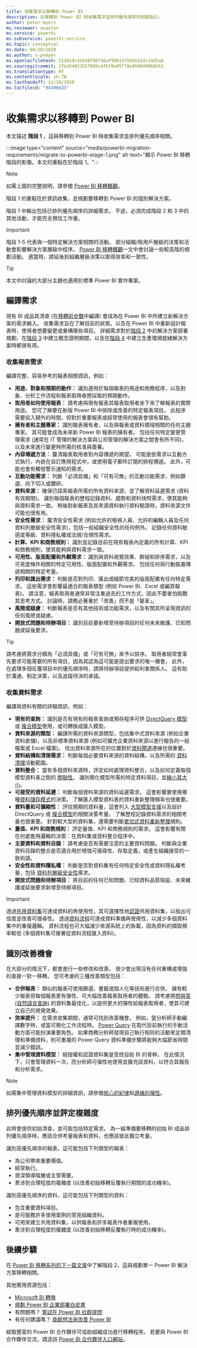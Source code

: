 ```yaml
---
title: 收集需求以移轉到 Power BI
description: 在移轉到 Power BI 時收集需求並排列優先順序的相關指引。
author: peter-myers
ms.reviewer: asaxton
ms.service: powerbi
ms.subservice: powerbi-service
ms.topic: conceptual
ms.date: 08/20/2020
ms.author: v-pemyer
ms.openlocfilehash: 21d619c42648f90746af9961475bb531dc24d5ab
ms.sourcegitcommit: 37bd34053557089c4fbf0e05f78e959609966561
ms.translationtype: HT
ms.contentlocale: zh-TW
ms.lasthandoff: 11/10/2020
ms.locfileid: "94396635"
---
```

# <a name="gather-requirements-to-migrate-to-power-bi"></a>收集需求以移轉到 Power BI

本文描述 **階段 1** ，這與移轉到 Power BI 時收集需求並排列優先順序相關。

:::image type="content" source="media/powerbi-migration-requirements/migrate-to-powerbi-stage-1.png" alt-text="顯示 Power BI 移轉階段的影像。本文的重點在於階段 1。":::

> [!NOTE]
> 如需上圖的完整說明，請參閱 [Power BI 移轉概觀](powerbi-migration-overview.md)。

階段 1 的重點在於資訊收集，並規劃要移轉到 Power BI 的個別解決方案。

階段 1 中輸出包括已排列優先順序的詳細需求。 不過，必須完成階段 2 和 3 中的其他活動，才能完全預估工作量。

> [!IMPORTANT]
> 階段 1-5 代表與一個特定解決方案相關的活動。 部分組織/租用戶層級的決策和活動會影響解決方案層級中程序。 [Power BI 移轉概觀](powerbi-migration-overview.md)一文中會討論一些較高階的規劃活動。 適當時，請延後到組織層級決策以取得效率和一致性。

> [!TIP]
> 本文中討論的大部分主題也適用於標準 Power BI 實作專案。

## <a name="compile-requirements"></a>編譯需求

現有 BI 成品其清查 (在[移轉前步驟](powerbi-migration-pre-migration-steps.md)中編譯) 會成為在 Power BI 中所建立新解決方案的需求輸入。 收集需求旨在了解目前的狀態，以及在 Power BI 中重新設計報表時，使用者想要變更或重構哪些項目。 詳細需求對於[階段 2](powerbi-migration-planning.md) 中的解決方案部署規劃、在[階段 3](powerbi-migration-proof-of-concept.md) 中建立概念證明期間，以及在[階段 4](powerbi-migration-create-validate-content.md) 中建立生產環境就緒解決方案時都很有用。

### <a name="gather-report-requirements"></a>收集報表需求

編譯完整、容易參考的報表相關資訊，例如：

- **用途、對象和預期的動作：** 識別適用於每個報表的用途和商務程序，以及對象、分析工作流程和報表取用者應採取的預期動作。
- **取用者如何使用報表：** 請考慮與現有報表其報表取用者坐下來了解報表的實際用途。 您可了解要在新版 Power BI 中排除或改善的特定報表項目。 此程序需要投入額外的時間，但對於重要報表或經常使用的報表會很有幫助。
- **擁有者和主題專家：** 識別報表擁有者，以及與報表或資料領域相關的任何主題專家。 其可能會成為未來新 Power BI 報表的擁有者。 包括任何特定變更管理需求 (通常在 IT 管理的解決方案與公司管理的解決方案之間會有所不同)，以及未來進行變更時所需的核准與簽署。
- **內容傳遞方法：** 釐清報表取用者對內容傳遞的期望。 可能是依需求以互動方式執行、內嵌在自訂應用程式中，或使用電子郵件訂閱的排程傳遞。 此外，可能也會有觸發警示通知的需求。
- **互動功能需求：** 判斷「必須具備」和「可有可無」的互動功能需求，例如篩選、向下切入或鑽研。
- **資料來源：** 確保已探索報表所需的所有資料來源，並了解資料延遲需求 (資料有效期限)。 識別每個報表的歷程記錄資料、趨勢和資料快照需求，使其能夠與資料需求一致。 稍後對新報表及其來源資料執行資料驗證時，資料來源文件可能也很有用。
- **安全性需求：** 釐清安全性需求 (例如允許的檢視人員、允許的編輯人員及任何資料列層級安全性需求)，包括一般組織安全性的任何例外。 記錄任何資料敏感度等級、資料隱私權或法規/合規性需求。
- **計算、KPI 和商務規則：** 識別並記錄目前在現有報表內定義的所有計算、KPI 和商務規則，使其能夠與資料需求一致。
- **可用性、版面配置和外觀需求：** 識別與資料視覺效果、群組和排序需求，以及可見度條件相關的特定可用性、版面配置和外觀需求。 包括任何與行動裝置傳遞相關的特定考量。
- **列印和匯出需求：** 判斷是否對列印、匯出或細節完美的版面配置有任何特定需求。 這些需求會影響最適合的報表類型 (例如 Power BI、Excel 或編頁報表)。 請注意，報表取用者通常非常注重過去的工作方式，因此不要害怕挑戰其思考方式。 討論時，請務必著重於「改善」而不是「變革」。
- **風險或疑慮：** 判斷報表是否有其他技術或功能需求，以及有關其所呈現資訊的任何風險或疑慮。
- **開放式問題和待辦項目：** 識別目前要新增至待辦項目的任何未來維護、已知問題或延後要求。

> [!TIP]
> 請考慮將需求分類為「必須具備」或「可有可無」來予以排序。 取用者經常會事先要求可能需要的所有項目，因為其認為這可能是提出要求的唯一機會。 此外，在處理多個反覆項目中的優先順序時，請將待辦項目提供給利害關係人。 這有助於溝通、制定決策，以及追蹤待決的承諾。

### <a name="gather-data-requirements"></a>收集資料需求

編譯與資料有關的詳細資訊，例如：

- **現有的查詢：** 識別是否有現有的報表查詢或預存程序可供 [DirectQuery 模型](../connect-data/desktop-use-directquery.md)或 [複合模型](../transform-model/desktop-composite-models.md)使用，或可轉換成匯入模型。
- **資料來源的類型：** 編譯所需的資料來源類型，包括集中式資料來源 (例如企業資料倉儲)，以及非標準資料來源 (例如可擴充企業資料來源以進行報告的一般檔案或 Excel 檔案)。 找出資料來源所在的位置對於[資料閘道](../connect-data/service-gateway-onprem.md)連線也很重要。
- **資料結構和清理需求：** 判斷每個必要資料來源的資料結構，以及所需的 [資料清理](../transform-model/desktop-query-overview.md)活動範圍。
- **資料整合：** 當有多個資料來源時，評定如何處理資料整合，以及如何定義每個模型資料表之間的 [關聯性](../transform-model/desktop-create-and-manage-relationships.md)。 識別簡化模型所需的特定資料項目，並[縮小其大小](import-modeling-data-reduction.md)。
- **可接受的資料延遲：** 判斷每個資料來源的資料延遲需求。 這會影響要使用哪種[資料儲存模式](../transform-model/desktop-storage-mode.md)的決策。 了解匯入模型資料表的資料重新整理頻率也很重要。
- **資料量和可擴縮性：** 評估預期的資料量，這會列入 [大型模型支援](../admin/service-premium-large-models.md)以及設計 DirectQuery 或 [複合模型](../transform-model/desktop-composite-models.md)的相關決策考量。 了解歷程記錄資料需求的相關考量也很重要。 針對較大型的資料集，還需要判斷[累加式資料重新整理](../admin/service-premium-incremental-refresh.md)規則。
- **量值、KPI 和商務規則：** 評定量值、KPI 和商務規則的需求。 這會影響有關在何處套用邏輯的決策：在資料集或資料整合程序中。
- **主要資料和資料目錄：** 請考慮是否有需要注意的主要資料問題。 判斷與企業資料目錄的整合是否適合用於增強可搜尋性、存取定義，或產生組織接受的一致術語。
- **安全性和資料隱私權：** 判斷是否對資料集有任何特定安全性或資料隱私權考量，包括 [資料列層級安全性](../admin/service-admin-rls.md)需求。
- **開放式問題和待辦項目：** 將目前的任何已知問題、已知資料品質瑕疵、未來維護或延後要求新增至待辦項目。

> [!IMPORTANT]
> 透過[共用資料集](../connect-data/service-datasets-share.md)可達成資料的再使用性，其可選擇性地[認證](../collaborate-share/service-endorse-content.md)共用資料集，以指出可信度並改善可搜尋性。 透過[資料流程](../transform-model/dataflows/dataflows-introduction-self-service.md)可達成資料準備再使用性，以減少多個資料集中的重複邏輯。 資料流程也可大幅減少來源系統上的負載，因為資料的擷取頻率較低 (多個資料集可接著從資料流程匯入資料)。

## <a name="identify-improvement-opportunities"></a>識別改善機會

在大部分的情況下，都會進行一些修改和改善。 很少會出現沒有任何重構或增強的直接一對一移轉。 您可考慮的三種改善類型包括：

- **合併報表：** 類似的報表可使用篩選、書籤或個人化等技術進行合併。 擁有較少報表但每個報表更有彈性，可大幅改善報表取用者的體驗。 請考慮將[問與答 (自然語言查詢)](../natural-language/q-and-a-best-practices.md) 的資料集最佳化，以提供更大的彈性給報表取用者，使其可建立自己的視覺效果。
- **效率提升：** 在需求收集期間，通常可找到改善機會。 例如，當分析師手動編譯數字時，或當可簡化工作流程時。 [Power Query](../transform-model/desktop-query-overview.md) 在取代目前執行的手動活動方面可能扮演重要角色。 如果商務分析師發現自己執行相同的活動來定期清理和準備資料，則可重複的 Power Query 資料準備步驟將能夠大幅節省時間並減少錯誤。
- **集中管理資料模型：** 經授權和認證資料集是受控自助 BI 的骨幹。 在此情況下，只會管理資料一次，而分析師可彈性地使用並擴充該資料，以符合其報告和分析需求。

> [!NOTE]
> 如需集中管理資料模型的詳細資訊，請參閱[核心的紀律](center-of-excellence-microsoft-business-intelligence-transformation.md#discipline-at-the-core)和[邊緣的彈性](center-of-excellence-microsoft-business-intelligence-transformation.md#flexibility-at-the-edge)。

## <a name="prioritize-and-assess-complexity"></a>排列優先順序並評定複雜度

此時會提供初始清查，並可能包括特定需求。 為一組準備要移轉的初始 BI 成品排列優先順序時，應該合併考量報表和資料，也應該彼此獨立考量。

識別高優先順序的報表，這可能包括下列類型的報表：

- 為公司帶來重要價值。
- 經常執行。
- 資深領導階層或主管需要。
- 牽涉到合理程度的複雜度 (以改善初始移轉反覆執行期間的成功機率)。

識別高優先順序的資料，這可能包括下列類型的資料：

- 包含重要資料項目。
- 是可服務許多使用案例的常見組織資料。
- 可用來建立共用資料集，以供報表和許多報表作者重複使用。
- 牽涉到合理程度的複雜度 (以改善初始移轉反覆執行時的成功機率)。

## <a name="next-steps"></a>後續步驟

在 [Power BI 移轉系列的下一篇文章](powerbi-migration-planning.md)中了解階段 2，這與規劃單一 Power BI 解決方案移轉相關。

其他實用資源包括：

- [Microsoft BI 轉換](center-of-excellence-microsoft-business-intelligence-transformation.md)
- [規劃 Power BI 企業部署白皮書](https://aka.ms/PBIEnterpriseDeploymentWP)
- 有問題嗎？ [嘗試在 Power BI 社群提問](https://community.powerbi.com/)
- 有任何建議嗎？ [貢獻想法來改善 Power BI](https://ideas.powerbi.com/)

經驗豐富的 Power BI 合作夥伴可協助組織成功進行移轉程序。 若要與 Power BI 合作夥伴交流，請造訪 [Power BI 合作夥伴入口網站](https://powerbi.microsoft.com/partners/)。